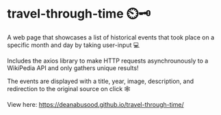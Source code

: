 # travel-through-time ⏲️🗝️

A web page that showcases a list of historical events that took place on a specific month and day by taking user-input 💻

Includes the axios library to make HTTP requests asynchrounously to a WikiPedia API and only gathers unique results!

The events are displayed with a title, year, image, description, and redirection to the original source on click 🕸️

View here: https://deanabusood.github.io/travel-through-time/

